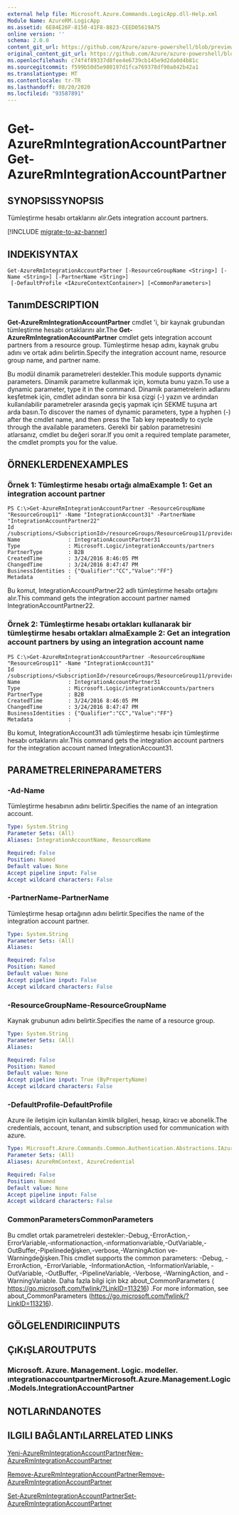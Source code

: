 ```yaml
---
external help file: Microsoft.Azure.Commands.LogicApp.dll-Help.xml
Module Name: AzureRM.LogicApp
ms.assetid: 6E84E26F-8150-41F8-8823-CEED05619A75
online version: ''
schema: 2.0.0
content_git_url: https://github.com/Azure/azure-powershell/blob/preview/src/ResourceManager/LogicApp/Commands.LogicApp/help/Get-AzureRmIntegrationAccountPartner.md
original_content_git_url: https://github.com/Azure/azure-powershell/blob/preview/src/ResourceManager/LogicApp/Commands.LogicApp/help/Get-AzureRmIntegrationAccountPartner.md
ms.openlocfilehash: c74f4f89337d8fee4e6739cb145e9d2da0d4b81c
ms.sourcegitcommit: f599b50d5e980197d1fca769378df90a842b42a1
ms.translationtype: MT
ms.contentlocale: tr-TR
ms.lasthandoff: 08/20/2020
ms.locfileid: "93587891"
---
```

# <span data-ttu-id="5a0b0-101">Get-AzureRmIntegrationAccountPartner</span><span class="sxs-lookup"><span data-stu-id="5a0b0-101">Get-AzureRmIntegrationAccountPartner</span></span>

## <span data-ttu-id="5a0b0-102">SYNOPSIS</span><span class="sxs-lookup"><span data-stu-id="5a0b0-102">SYNOPSIS</span></span>
<span data-ttu-id="5a0b0-103">Tümleştirme hesabı ortaklarını alır.</span><span class="sxs-lookup"><span data-stu-id="5a0b0-103">Gets integration account partners.</span></span>

[!INCLUDE [migrate-to-az-banner](../../includes/migrate-to-az-banner.md)]

## <span data-ttu-id="5a0b0-104">INDEKI</span><span class="sxs-lookup"><span data-stu-id="5a0b0-104">SYNTAX</span></span>

```
Get-AzureRmIntegrationAccountPartner [-ResourceGroupName <String>] [-Name <String>] [-PartnerName <String>]
 [-DefaultProfile <IAzureContextContainer>] [<CommonParameters>]
```

## <span data-ttu-id="5a0b0-105">Tanım</span><span class="sxs-lookup"><span data-stu-id="5a0b0-105">DESCRIPTION</span></span>
<span data-ttu-id="5a0b0-106">**Get-AzureRmIntegrationAccountPartner** cmdlet 'i, bir kaynak grubundan tümleştirme hesabı ortaklarını alır.</span><span class="sxs-lookup"><span data-stu-id="5a0b0-106">The **Get-AzureRmIntegrationAccountPartner** cmdlet gets integration account partners from a resource group.</span></span>
<span data-ttu-id="5a0b0-107">Tümleştirme hesap adını, kaynak grubu adını ve ortak adını belirtin.</span><span class="sxs-lookup"><span data-stu-id="5a0b0-107">Specify the integration account name, resource group name, and partner name.</span></span>

<span data-ttu-id="5a0b0-108">Bu modül dinamik parametreleri destekler.</span><span class="sxs-lookup"><span data-stu-id="5a0b0-108">This module supports dynamic parameters.</span></span>
<span data-ttu-id="5a0b0-109">Dinamik parametre kullanmak için, komuta bunu yazın.</span><span class="sxs-lookup"><span data-stu-id="5a0b0-109">To use a dynamic parameter, type it in the command.</span></span>
<span data-ttu-id="5a0b0-110">Dinamik parametrelerin adlarını keşfetmek için, cmdlet adından sonra bir kısa çizgi (-) yazın ve ardından kullanılabilir parametreler arasında geçiş yapmak için SEKME tuşuna art arda basın.</span><span class="sxs-lookup"><span data-stu-id="5a0b0-110">To discover the names of dynamic parameters, type a hyphen (-) after the cmdlet name, and then press the Tab key repeatedly to cycle through the available parameters.</span></span>
<span data-ttu-id="5a0b0-111">Gerekli bir şablon parametresini atlarsanız, cmdlet bu değeri sorar.</span><span class="sxs-lookup"><span data-stu-id="5a0b0-111">If you omit a required template parameter, the cmdlet prompts you for the value.</span></span>

## <span data-ttu-id="5a0b0-112">ÖRNEKLERDEN</span><span class="sxs-lookup"><span data-stu-id="5a0b0-112">EXAMPLES</span></span>

### <span data-ttu-id="5a0b0-113">Örnek 1: Tümleştirme hesabı ortağı alma</span><span class="sxs-lookup"><span data-stu-id="5a0b0-113">Example 1: Get an integration account partner</span></span>
```
PS C:\>Get-AzureRmIntegrationAccountPartner -ResourceGroupName "ResourceGroup11" -Name "IntegrationAccount31" -PartnerName "IntegrationAccountPartner22"
Id                 : /subscriptions/<SubscriptionId>/resourceGroups/ResourceGroup11/providers/Microsoft.Logic/integrationAccounts/TestIntegrationAccount/partners/IntegrationAccountPartner31
Name               : IntegrationAccountPartner31
Type               : Microsoft.Logic/integrationAccounts/partners
PartnerType        : B2B
CreatedTime        : 3/24/2016 8:46:05 PM
ChangedTime        : 3/24/2016 8:47:47 PM
BusinessIdentities : {"Qualifier":"CC","Value":"FF"}
Metadata           :
```

<span data-ttu-id="5a0b0-114">Bu komut, IntegrationAccountPartner22 adlı tümleştirme hesabı ortağını alır.</span><span class="sxs-lookup"><span data-stu-id="5a0b0-114">This command gets the integration account partner named IntegrationAccountPartner22.</span></span>

### <span data-ttu-id="5a0b0-115">Örnek 2: Tümleştirme hesabı ortakları kullanarak bir tümleştirme hesabı ortakları alma</span><span class="sxs-lookup"><span data-stu-id="5a0b0-115">Example 2: Get an integration account partners by using an integration account name</span></span>
```
PS C:\>Get-AzureRmIntegrationAccountPartner -ResourceGroupName "ResourceGroup11" -Name "IntegrationAccount31"
Id                 : /subscriptions/<SubscriptionId>/resourceGroups/ResourceGroup11/providers/Microsoft.Logic/integrationAccounts/TestIntegrationAccount/partners/IntegrationAccountPartner31
Name               : IntegrationAccountPartner31
Type               : Microsoft.Logic/integrationAccounts/partners
PartnerType        : B2B
CreatedTime        : 3/24/2016 8:46:05 PM
ChangedTime        : 3/24/2016 8:47:47 PM
BusinessIdentities : {"Qualifier":"CC","Value":"FF"}
Metadata           :
```

<span data-ttu-id="5a0b0-116">Bu komut, IntegrationAccount31 adlı tümleştirme hesabı için tümleştirme hesabı ortaklarını alır.</span><span class="sxs-lookup"><span data-stu-id="5a0b0-116">This command gets the integration account partners for the integration account named IntegrationAccount31.</span></span>

## <span data-ttu-id="5a0b0-117">PARAMETRELERINE</span><span class="sxs-lookup"><span data-stu-id="5a0b0-117">PARAMETERS</span></span>

### <span data-ttu-id="5a0b0-118">-Ad</span><span class="sxs-lookup"><span data-stu-id="5a0b0-118">-Name</span></span>
<span data-ttu-id="5a0b0-119">Tümleştirme hesabının adını belirtir.</span><span class="sxs-lookup"><span data-stu-id="5a0b0-119">Specifies the name of an integration account.</span></span>

```yaml
Type: System.String
Parameter Sets: (All)
Aliases: IntegrationAccountName, ResourceName

Required: False
Position: Named
Default value: None
Accept pipeline input: False
Accept wildcard characters: False
```

### <span data-ttu-id="5a0b0-120">-PartnerName</span><span class="sxs-lookup"><span data-stu-id="5a0b0-120">-PartnerName</span></span>
<span data-ttu-id="5a0b0-121">Tümleştirme hesap ortağının adını belirtir.</span><span class="sxs-lookup"><span data-stu-id="5a0b0-121">Specifies the name of the integration account partner.</span></span>

```yaml
Type: System.String
Parameter Sets: (All)
Aliases: 

Required: False
Position: Named
Default value: None
Accept pipeline input: False
Accept wildcard characters: False
```

### <span data-ttu-id="5a0b0-122">-ResourceGroupName</span><span class="sxs-lookup"><span data-stu-id="5a0b0-122">-ResourceGroupName</span></span>
<span data-ttu-id="5a0b0-123">Kaynak grubunun adını belirtir.</span><span class="sxs-lookup"><span data-stu-id="5a0b0-123">Specifies the name of a resource group.</span></span>

```yaml
Type: System.String
Parameter Sets: (All)
Aliases: 

Required: False
Position: Named
Default value: None
Accept pipeline input: True (ByPropertyName)
Accept wildcard characters: False
```

### <span data-ttu-id="5a0b0-124">-DefaultProfile</span><span class="sxs-lookup"><span data-stu-id="5a0b0-124">-DefaultProfile</span></span>
<span data-ttu-id="5a0b0-125">Azure ile iletişim için kullanılan kimlik bilgileri, hesap, kiracı ve abonelik.</span><span class="sxs-lookup"><span data-stu-id="5a0b0-125">The credentials, account, tenant, and subscription used for communication with azure.</span></span>

```yaml
Type: Microsoft.Azure.Commands.Common.Authentication.Abstractions.IAzureContextContainer
Parameter Sets: (All)
Aliases: AzureRmContext, AzureCredential

Required: False
Position: Named
Default value: None
Accept pipeline input: False
Accept wildcard characters: False
```

### <span data-ttu-id="5a0b0-126">CommonParameters</span><span class="sxs-lookup"><span data-stu-id="5a0b0-126">CommonParameters</span></span>
<span data-ttu-id="5a0b0-127">Bu cmdlet ortak parametreleri destekler:-Debug,-ErrorAction,-ErrorVariable,-ınformationaction,-ınformationvariable,-OutVariable,-OutBuffer,-Pipelinedeğişken,-verbose,-WarningAction ve-Warningdeğişken.</span><span class="sxs-lookup"><span data-stu-id="5a0b0-127">This cmdlet supports the common parameters: -Debug, -ErrorAction, -ErrorVariable, -InformationAction, -InformationVariable, -OutVariable, -OutBuffer, -PipelineVariable, -Verbose, -WarningAction, and -WarningVariable.</span></span> <span data-ttu-id="5a0b0-128">Daha fazla bilgi için bkz about_CommonParameters ( https://go.microsoft.com/fwlink/?LinkID=113216) .</span><span class="sxs-lookup"><span data-stu-id="5a0b0-128">For more information, see about_CommonParameters (https://go.microsoft.com/fwlink/?LinkID=113216).</span></span>

## <span data-ttu-id="5a0b0-129">GÖLGELENDIRICI</span><span class="sxs-lookup"><span data-stu-id="5a0b0-129">INPUTS</span></span>

## <span data-ttu-id="5a0b0-130">ÇıKıŞLAR</span><span class="sxs-lookup"><span data-stu-id="5a0b0-130">OUTPUTS</span></span>

### <span data-ttu-id="5a0b0-131">Microsoft. Azure. Management. Logic. modeller. ıntegrationaccountpartner</span><span class="sxs-lookup"><span data-stu-id="5a0b0-131">Microsoft.Azure.Management.Logic.Models.IntegrationAccountPartner</span></span>

## <span data-ttu-id="5a0b0-132">NOTLARıNDA</span><span class="sxs-lookup"><span data-stu-id="5a0b0-132">NOTES</span></span>

## <span data-ttu-id="5a0b0-133">ILGILI BAĞLANTıLAR</span><span class="sxs-lookup"><span data-stu-id="5a0b0-133">RELATED LINKS</span></span>

[<span data-ttu-id="5a0b0-134">Yeni-AzureRmIntegrationAccountPartner</span><span class="sxs-lookup"><span data-stu-id="5a0b0-134">New-AzureRmIntegrationAccountPartner</span></span>](./New-AzureRmIntegrationAccountPartner.md)

[<span data-ttu-id="5a0b0-135">Remove-AzureRmIntegrationAccountPartner</span><span class="sxs-lookup"><span data-stu-id="5a0b0-135">Remove-AzureRmIntegrationAccountPartner</span></span>](./Remove-AzureRmIntegrationAccountPartner.md)

[<span data-ttu-id="5a0b0-136">Set-AzureRmIntegrationAccountPartner</span><span class="sxs-lookup"><span data-stu-id="5a0b0-136">Set-AzureRmIntegrationAccountPartner</span></span>](./Set-AzureRmIntegrationAccountPartner.md)


